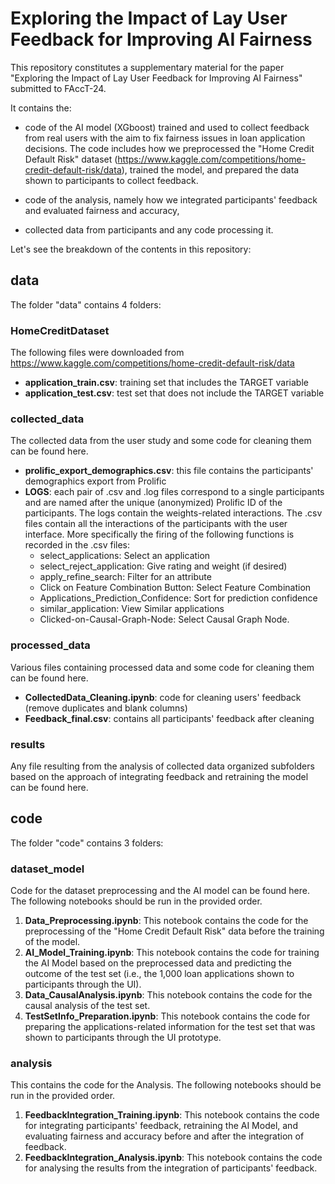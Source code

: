 # Exploring the Impact of Lay User Feedback for Improving AI Fairness
This repository constitutes a supplementary material for the paper "Exploring the Impact of Lay User Feedback for Improving AI Fairness" submitted to FAccT-24.

It contains the:

- code of the AI model (XGboost) trained and used to collect feedback from real users with the aim to fix fairness issues in loan application decisions. The code includes how we preprocessed the "Home Credit Default Risk" dataset (https://www.kaggle.com/competitions/home-credit-default-risk/data), trained the model, and prepared the data shown to participants to collect feedback.
  
- code of the analysis, namely how we integrated participants' feedback and evaluated fairness and accuracy,

- collected data from participants and any code processing it.

Let's see the breakdown of the contents in this repository: 
## data
The folder "data" contains 4 folders:

### HomeCreditDataset
The following files were downloaded from https://www.kaggle.com/competitions/home-credit-default-risk/data
- **application_train.csv**: training set that includes the TARGET variable
- **application_test.csv**: test set that does not include the TARGET variable

### collected_data 
The collected data from the user study and some code for cleaning them can be found here.
- **prolific_export_demographics.csv**: this file contains the participants' demographics export from Prolific
- **LOGS**: each pair of .csv and .log files correspond to a single participants and are named after the unique (anonymized) Prolific ID of the participants. The logs contain the weights-related interactions. The .csv files contain all the interactions of the participants with the user interface. More specifically the firing of the following functions is recorded in the .csv files:
    - select\_applications:  Select an application
    - select\_reject\_application: Give rating and weight (if desired)
    - apply\_refine\_search: Filter for an attribute
    - Click on Feature Combination Button: Select Feature Combination
    - Applications\_Prediction\_Confidence: Sort for prediction confidence
    - similar\_application: View Similar applications
    - Clicked-on-Causal-Graph-Node: Select Causal Graph Node.

### processed_data
Various files containing processed data and some code for cleaning them can be found here.
- **CollectedData_Cleaning.ipynb**: code for cleaning users' feedback (remove duplicates and blank columns)
- **Feedback_final.csv**: contains all participants' feedback after cleaning

### results
Any file resulting from the analysis of collected data organized subfolders based on the approach of integrating feedback and retraining the model can be found here.

## code
The folder "code" contains 3 folders: 

### dataset_model
Code for the dataset preprocessing and the AI model can be found here. The following notebooks should be run in the provided order.

1. **Data_Preprocessing.ipynb**: This notebook contains the code for the preprocessing of the "Home Credit Default Risk" data before the training of the model.
2. **AI_Model_Training.ipynb**: This notebook contains the code for training the AI Model based on the preprocessed data and predicting the outcome of the test set (i.e., the 1,000 loan applications shown to participants through the UI).
3. **Data_CausalAnalysis.ipynb**: This notebook contains the code for the causal analysis of the test set.
4. **TestSetInfo_Preparation.ipynb**: This notebook contains the code for preparing the applications-related information for the test set that was shown to participants through the UI prototype.

### analysis
This contains the code for the Analysis. The following notebooks should be run in the provided order.

1. **FeedbackIntegration_Training.ipynb**: This notebook contains the code for integrating participants' feedback, retraining the AI Model, and evaluating fairness and accuracy before and after the integration of feedback.  
2. **FeedbackIntegration_Analysis.ipynb**: This notebook contains the code for analysing the results from the integration of participants' feedback.

